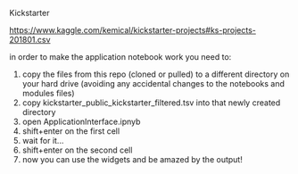 Kickstarter

https://www.kaggle.com/kemical/kickstarter-projects#ks-projects-201801.csv

in order to make the application notebook work you need to:
1. copy the files from this repo (cloned or pulled) to a different directory on your hard drive (avoiding any accidental changes to the notebooks and modules files)
2. copy kickstarter_public_kickstarter_filtered.tsv into that newly created directory
3. open ApplicationInterface.ipnyb
4. shift+enter on the first cell
5. wait for it...
6. shift+enter on the second cell
7. now you can use the widgets and be amazed by the output!